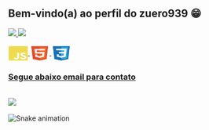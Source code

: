 ## Bem-vindo(a) ao perfil do zuero939 😁

 <div>
   <a href="https://github.com/zuero939">
   <img height="180em" src="https://github-readme-stats.vercel.app/api?username=zuero939&show_icons=true&theme=midnight-purple&include_all_commits=true&count_private=true"/>
   <img height="180em" src="https://github-readme-stats.vercel.app/api/top-langs/?username=zuero939&layout=compact&langs_count=6&theme=midnight-purple"/>

</div>
<div style="display: inline_block"><br>
  <img align="center" alt="Js" height="30" width="40" src="https://raw.githubusercontent.com/devicons/devicon/master/icons/javascript/javascript-plain.svg">
  <img align="center" alt="HTML" height="30" width="40" src="https://raw.githubusercontent.com/devicons/devicon/master/icons/html5/html5-original.svg">
  <img align="center" alt="CSS" height="30" width="40" src="https://raw.githubusercontent.com/devicons/devicon/master/icons/css3/css3-original.svg">

  
  </div>
   
  ### Segue abaixo email para contato
  
  <br>
  
  <div>
  <a href = "mailto:guilhermepedroso07@gmail.com"><img src="https://img.shields.io/badge/-Gmail-%23333?style=for-the-badge&logo=gmail&logoColor=white" target="_blank"></a>
 


  ![Snake animation](https://github.com/zuero939/zuero939/blob/output/github-contribution-grid-snake.svg)

</div>
